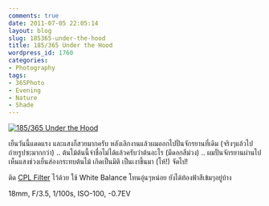 ```yaml
---
comments: true
date: 2011-07-05 22:05:14
layout: blog
slug: 185365-under-the-hood
title: 185/365 Under the Hood
wordpress_id: 1760
categories:
- Photography
tags:
- 365Photo
- Evening
- Nature
- Shade
---
```


[![185/365 Under the Hood](http://files.armno.in.th/uploads/2011/07/185-600x401.jpg)](http://files.armno.in.th/uploads/2011/07/185.jpg)

เย็นวันนี้แดดแรง และแสงก็สวยมากครับ หลังเลิกงานแล้วผมออกไปปั่นจักรยานที่เดิม (จริงๆแล้วไปถ่ายรูปซะมากกว่า) .. ต้นไม้ต้นนี้จำชื่อไม่ได้แล้วครับว่าต้นอะไร (มีดอกสีม่วง) .. ผมปั่นจักรยานผ่านไป เห็นแสงช่วงเย็นส่องกระทบต้นไม้ เกิดเป็นมิติ เป็นเงาขึ้นมา (โห้!) จัดไป!

ติด [CPL Filter](http://armno.in.th/content/c-pl/) ไว้ด้วย ใช้ White Balance โทนอุ่นๆหน่อย ยังได้ท้องฟ้าสีเข้มๆอยู่บ้าง

18mm, F/3.5, 1/100s, ISO-100, -0.7EV
